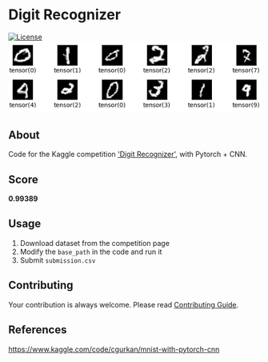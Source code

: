 # Digit Recognizer

[![License](https://img.shields.io/github/license/rmuraix/digit-recognizer)](./LICENSE)  
![digit](./static/digits.png)

## About

Code for the Kaggle competition ['Digit Recognizer'](https://www.kaggle.com/competitions/digit-recognizer/overview), with Pytorch + CNN.

## Score

**0.99389**

## Usage

1. Download dataset from the competition page
2. Modify the `base_path` in the code and run it
3. Submit `submission.csv`

## Contributing

Your contribution is always welcome. Please read [Contributing Guide](.github/CONTRIBUTING.md).

## References

https://www.kaggle.com/code/cgurkan/mnist-with-pytorch-cnn
